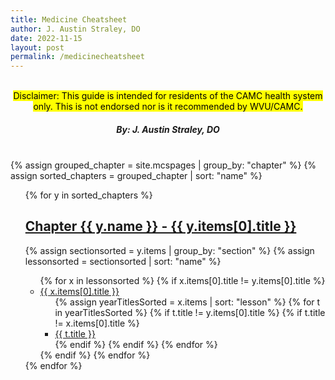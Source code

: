 ```yaml
---
title: Medicine Cheatsheet
author: J. Austin Straley, DO
date: 2022-11-15
layout: post
permalink: /medicinecheatsheet
---
```


<html>
  <head>
    <link href="{{site.baseurl}}/assets/style_guide.css" rel="stylesheet">
    </head>
<body>
    <div>
      <br>
      <center><mark>
        Disclaimer: This guide is intended for residents of the CAMC health system only. This is not endorsed nor is it recommended by WVU/CAMC.
        </mark></center>
       <center><h5>
        By: J. Austin Straley, DO
        </h5></center>
      <br>
      </div>
{% assign grouped_chapter = site.mcspages | group_by: "chapter" %}
{% assign sorted_chapters = grouped_chapter | sort: "name" %}
  <ul>
    {% for y in sorted_chapters %}
    <h2><a href="{{site.baseurl}}{{y.items[0].url}}"> Chapter {{ y.name }} - {{ y.items[0].title }}</a></h2> 
      {% assign sectionsorted = y.items | group_by: "section" %}
      {% assign lessonsorted = sectionsorted | sort: "name" %}
        <ul>
          {% for x in lessonsorted %}
            {% if x.items[0].title != y.items[0].title %}
              <li>
                <a href="{{site.baseurl}}{{x.items[0].url}}"> 
                 {{ x.items[0].title }} 
                </a> 
                <ul>
                  {% assign yearTitlesSorted = x.items | sort: "lesson" %}
                  {% for t in yearTitlesSorted %}
                      {% if t.title != y.items[0].title %}
                        {% if t.title != x.items[0].title %}
                          <li>
                            <a href="{{site.baseurl}}{{t.url}}"> 
                              {{ t.title }} 
                            </a>
                          </li>
                        {% endif %}
                      {% endif %}
                  {% endfor %}
                </ul>
              </li>
            {% endif %}
          {% endfor %}
        </ul>
    {% endfor %}
  </ul>
</body>